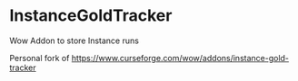 # InstanceGoldTracker

Wow Addon to store Instance runs

Personal fork of https://www.curseforge.com/wow/addons/instance-gold-tracker